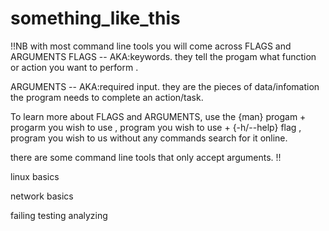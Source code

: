 # something_like_this

!!NB
with most command line tools you will come across FLAGS and ARGUMENTS
FLAGS -- AKA:keywords.
    they tell the progam what function or action you want to perform .
    
ARGUMENTS -- AKA:required input.
    they are the pieces of data/infomation the program needs to complete an action/task.  
    
To learn more about FLAGS and ARGUMENTS, use the {man} progam + progarm you wish to use , program you wish to use + {-h/--help} flag , program you wish to us without any commands search for it online.

there are some command line tools that only accept arguments.
!!

linux basics

network basics

failing 
testing 
analyzing

